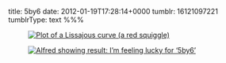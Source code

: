 title: 5by6
date: 2012-01-19T17:28:14+0000
tumblr: 16121097221
tumblrType: text
%%%

<a href="http://it.wikipedia.org/wiki/File:Lissajous_curve_5by6.svg"><figure class="tmblr-full" data-orig-height="500" data-orig-width="500"><img src="d1153502b0f15b6acb1b989d048e4a315d7775ea.png" alt="Plot of a Lissajous curve (a red squiggle)" data-orig-height="500" data-orig-width="500"></figure></a>

<a href="http://www.alfredapp.com/"><figure class="tmblr-full" data-orig-height="147" data-orig-width="500"><img src="e3b5de9be5b8a382a849605f4473452360be8b93.png" alt="Alfred showing result: I’m feeling lucky for ‘5by6’" data-orig-height="147" data-orig-width="500"></figure></a>
